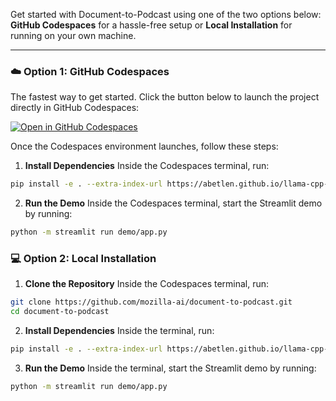 Get started with Document-to-Podcast using one of the two options below: **GitHub Codespaces** for a hassle-free setup or **Local Installation** for running on your own machine.

---

### ☁️ **Option 1: GitHub Codespaces**

The fastest way to get started. Click the button below to launch the project directly in GitHub Codespaces:

[![Open in GitHub Codespaces](https://github.com/codespaces/badge.svg)](https://github.com/codespaces/new?hide_repo_select=true&ref=main&repo=888426876&skip_quickstart=true&machine=standardLinux32gb)

Once the Codespaces environment launches, follow these steps:

1. **Install Dependencies**
   Inside the Codespaces terminal, run:
```bash
pip install -e . --extra-index-url https://abetlen.github.io/llama-cpp-python/whl/cpu
```
2. **Run the Demo**
   Inside the Codespaces terminal, start the Streamlit demo by running:
```bash
python -m streamlit run demo/app.py
```


### 💻  **Option 2: Local Installation**

1. **Clone the Repository**
   Inside the Codespaces terminal, run:

```bash
git clone https://github.com/mozilla-ai/document-to-podcast.git
cd document-to-podcast
```


2. **Install Dependencies**
   Inside the terminal, run:


```bash
pip install -e . --extra-index-url https://abetlen.github.io/llama-cpp-python/whl/cpu
```

3. **Run the Demo**
   Inside the terminal, start the Streamlit demo by running:

```bash
python -m streamlit run demo/app.py
```
